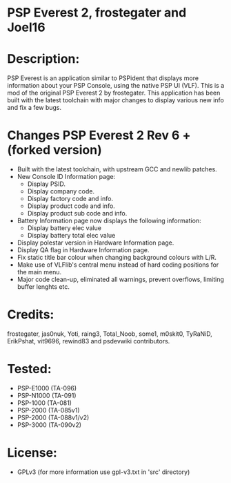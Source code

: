 # PSP Everest 2, frostegater and Joel16

# Description:
PSP Everest is an application similar to PSPident that displays more information about your PSP Console, using the native PSP UI (VLF). This is a mod of the original PSP Everest 2 by frostegater. This application has been built with the latest toolchain with major changes to display various new info and fix a few bugs.

# Changes PSP Everest 2 Rev 6 + (forked version)
- Built with the latest toolchain, with upstream GCC and newlib patches.
- New Console ID Information page:
  - Display PSID.
  - Display company code.
  - Display factory code and info.
  - Display product code and info.
  - Display product sub code and info.
- Battery Information page now displays the following information:
  - Display battery elec value
  - Display battery total elec value
- Display polestar version in Hardware Information page.
- Display QA flag in Hardware Information page.
- Fix static title bar colour when changing background colours with L/R.
- Make use of VLFlib's central menu instead of hard coding positions for the main menu.
- Major code clean-up, eliminated all warnings, prevent overflows, limiting buffer lenghts etc.

# Credits:
frostegater, jas0nuk, Yoti, raing3, Total_Noob, some1, m0skit0, TyRaNiD, ErikPshat, vit9696, rewind83 and psdevwiki contributors.

# Tested:
- PSP-E1000 (TA-096)
- PSP-N1000 (TA-091)
- PSP-1000 (TA-081)
- PSP-2000 (TA-085v1)
- PSP-2000 (TA-088v1/v2)
- PSP-3000 (TA-090v2)

# License:
- GPLv3 (for more information use gpl-v3.txt in 'src' directory)
